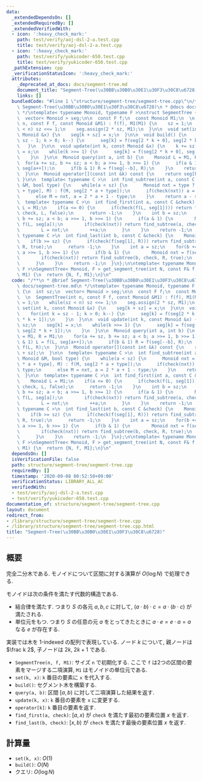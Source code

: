 ```yaml
---
data:
  _extendedDependsOn: []
  _extendedRequiredBy: []
  _extendedVerifiedWith:
  - icon: ':heavy_check_mark:'
    path: test/verify/aoj-dsl-2-a.test.cpp
    title: test/verify/aoj-dsl-2-a.test.cpp
  - icon: ':heavy_check_mark:'
    path: test/verify/yukicoder-650.test.cpp
    title: test/verify/yukicoder-650.test.cpp
  _pathExtension: cpp
  _verificationStatusIcon: ':heavy_check_mark:'
  attributes:
    _deprecated_at_docs: docs/segment-tree.md
    document_title: "Segment-Tree(\u30BB\u30B0\u30E1\u30F3\u30C8\u6728)"
    links: []
  bundledCode: "#line 1 \"structure/segment-tree/segment-tree.cpp\"\n/**\n * @brief\
    \ Segment-Tree(\u30BB\u30B0\u30E1\u30F3\u30C8\u6728)\n * @docs docs/segment-tree.md\n\
    \ */\ntemplate< typename Monoid, typename F >\nstruct SegmentTree {\n  int sz;\n\
    \  vector< Monoid > seg;\n\n  const F f;\n  const Monoid M1;\n  \n  SegmentTree(int\
    \ n, const F f, const Monoid &M1) : f(f), M1(M1) {\n    sz = 1;\n    while(sz\
    \ < n) sz <<= 1;\n    seg.assign(2 * sz, M1);\n  }\n\n  void set(int k, const\
    \ Monoid &x) {\n    seg[k + sz] = x;\n  }\n\n  void build() {\n    for(int k =\
    \ sz - 1; k > 0; k--) {\n      seg[k] = f(seg[2 * k + 0], seg[2 * k + 1]);\n \
    \   }\n  }\n\n  void update(int k, const Monoid &x) {\n    k += sz;\n    seg[k]\
    \ = x;\n    while(k >>= 1) {\n      seg[k] = f(seg[2 * k + 0], seg[2 * k + 1]);\n\
    \    }\n  }\n\n  Monoid query(int a, int b) {\n    Monoid L = M1, R = M1;\n  \
    \  for(a += sz, b += sz; a < b; a >>= 1, b >>= 1) {\n      if(a & 1) L = f(L,\
    \ seg[a++]);\n      if(b & 1) R = f(seg[--b], R);\n    }\n    return f(L, R);\n\
    \  }\n\n  Monoid operator[](const int &k) const {\n    return seg[k + sz];\n \
    \ }\n\n  template< typename C >\n  int find_subtree(int a, const C &check, Monoid\
    \ &M, bool type) {\n    while(a < sz) {\n      Monoid nxt = type ? f(seg[2 * a\
    \ + type], M) : f(M, seg[2 * a + type]);\n      if(check(nxt)) a = 2 * a + type;\n\
    \      else M = nxt, a = 2 * a + 1 - type;\n    }\n    return a - sz;\n  }\n\n\
    \  template< typename C >\n  int find_first(int a, const C &check) {\n    Monoid\
    \ L = M1;\n    if(a <= 0) {\n      if(check(f(L, seg[1]))) return find_subtree(1,\
    \ check, L, false);\n      return -1;\n    }\n    int b = sz;\n    for(a += sz,\
    \ b += sz; a < b; a >>= 1, b >>= 1) {\n      if(a & 1) {\n        Monoid nxt =\
    \ f(L, seg[a]);\n        if(check(nxt)) return find_subtree(a, check, L, false);\n\
    \        L = nxt;\n        ++a;\n      }\n    }\n    return -1;\n  }\n\n  template<\
    \ typename C >\n  int find_last(int b, const C &check) {\n    Monoid R = M1;\n\
    \    if(b >= sz) {\n      if(check(f(seg[1], R))) return find_subtree(1, check,\
    \ R, true);\n      return -1;\n    }\n    int a = sz;\n    for(b += sz; a < b;\
    \ a >>= 1, b >>= 1) {\n      if(b & 1) {\n        Monoid nxt = f(seg[--b], R);\n\
    \        if(check(nxt)) return find_subtree(b, check, R, true);\n        R = nxt;\n\
    \      }\n    }\n    return -1;\n  }\n};\n\ntemplate< typename Monoid, typename\
    \ F >\nSegmentTree< Monoid, F > get_segment_tree(int N, const F& f, const Monoid&\
    \ M1) {\n  return {N, f, M1};\n}\n"
  code: "/**\n * @brief Segment-Tree(\u30BB\u30B0\u30E1\u30F3\u30C8\u6728)\n * @docs\
    \ docs/segment-tree.md\n */\ntemplate< typename Monoid, typename F >\nstruct SegmentTree\
    \ {\n  int sz;\n  vector< Monoid > seg;\n\n  const F f;\n  const Monoid M1;\n\
    \  \n  SegmentTree(int n, const F f, const Monoid &M1) : f(f), M1(M1) {\n    sz\
    \ = 1;\n    while(sz < n) sz <<= 1;\n    seg.assign(2 * sz, M1);\n  }\n\n  void\
    \ set(int k, const Monoid &x) {\n    seg[k + sz] = x;\n  }\n\n  void build() {\n\
    \    for(int k = sz - 1; k > 0; k--) {\n      seg[k] = f(seg[2 * k + 0], seg[2\
    \ * k + 1]);\n    }\n  }\n\n  void update(int k, const Monoid &x) {\n    k +=\
    \ sz;\n    seg[k] = x;\n    while(k >>= 1) {\n      seg[k] = f(seg[2 * k + 0],\
    \ seg[2 * k + 1]);\n    }\n  }\n\n  Monoid query(int a, int b) {\n    Monoid L\
    \ = M1, R = M1;\n    for(a += sz, b += sz; a < b; a >>= 1, b >>= 1) {\n      if(a\
    \ & 1) L = f(L, seg[a++]);\n      if(b & 1) R = f(seg[--b], R);\n    }\n    return\
    \ f(L, R);\n  }\n\n  Monoid operator[](const int &k) const {\n    return seg[k\
    \ + sz];\n  }\n\n  template< typename C >\n  int find_subtree(int a, const C &check,\
    \ Monoid &M, bool type) {\n    while(a < sz) {\n      Monoid nxt = type ? f(seg[2\
    \ * a + type], M) : f(M, seg[2 * a + type]);\n      if(check(nxt)) a = 2 * a +\
    \ type;\n      else M = nxt, a = 2 * a + 1 - type;\n    }\n    return a - sz;\n\
    \  }\n\n  template< typename C >\n  int find_first(int a, const C &check) {\n\
    \    Monoid L = M1;\n    if(a <= 0) {\n      if(check(f(L, seg[1]))) return find_subtree(1,\
    \ check, L, false);\n      return -1;\n    }\n    int b = sz;\n    for(a += sz,\
    \ b += sz; a < b; a >>= 1, b >>= 1) {\n      if(a & 1) {\n        Monoid nxt =\
    \ f(L, seg[a]);\n        if(check(nxt)) return find_subtree(a, check, L, false);\n\
    \        L = nxt;\n        ++a;\n      }\n    }\n    return -1;\n  }\n\n  template<\
    \ typename C >\n  int find_last(int b, const C &check) {\n    Monoid R = M1;\n\
    \    if(b >= sz) {\n      if(check(f(seg[1], R))) return find_subtree(1, check,\
    \ R, true);\n      return -1;\n    }\n    int a = sz;\n    for(b += sz; a < b;\
    \ a >>= 1, b >>= 1) {\n      if(b & 1) {\n        Monoid nxt = f(seg[--b], R);\n\
    \        if(check(nxt)) return find_subtree(b, check, R, true);\n        R = nxt;\n\
    \      }\n    }\n    return -1;\n  }\n};\n\ntemplate< typename Monoid, typename\
    \ F >\nSegmentTree< Monoid, F > get_segment_tree(int N, const F& f, const Monoid&\
    \ M1) {\n  return {N, f, M1};\n}\n"
  dependsOn: []
  isVerificationFile: false
  path: structure/segment-tree/segment-tree.cpp
  requiredBy: []
  timestamp: '2020-09-08 00:52:50+09:00'
  verificationStatus: LIBRARY_ALL_AC
  verifiedWith:
  - test/verify/aoj-dsl-2-a.test.cpp
  - test/verify/yukicoder-650.test.cpp
documentation_of: structure/segment-tree/segment-tree.cpp
layout: document
redirect_from:
- /library/structure/segment-tree/segment-tree.cpp
- /library/structure/segment-tree/segment-tree.cpp.html
title: "Segment-Tree(\u30BB\u30B0\u30E1\u30F3\u30C8\u6728)"
---
```

## 概要

完全二分木である. モノイドについて区間に対する演算が $O(\log N)$ で処理できる.

モノイドは次の条件を満たす代数的構造である.

* 結合律を満たす. つまり $S$ の各元 $a, b, c$ に対して, $(a \cdot b) \cdot c = a \cdot (b \cdot c)$ が満たされる.
* 単位元をもつ. つまり $S$ の任意の元 $a$ をとってきたときに $a \cdot e = e \cdot a = a$ なる $e$ が存在する.

実装では木を 1-indexed の配列で表現している. ノード $k$ について, 親ノードは $\frac k 2$, 子ノードは $2k$, $2k+1$ である.

* `SegmentTree(n, f, M1)`: サイズ `n` で初期化する. ここで `f` は2つの区間の要素をマージする二項演算, `M1` はモノイドの単位元である.
* `set(k, x)`: `k` 番目の要素に `x` を代入する.
* `build()`: セグメント木を構築する.
* `query(a, b)`: 区間 $[a, b)$ に対して二項演算した結果を返す.
* `update(k, x)`: `k` 番目の要素を `x` に変更する.
* `operator[k]`: `k` 番目の要素を返す.
* `find_first(a, check)`: $[a, x)$ が `check` を満たす最初の要素位置 $x$ を返す.
* `find_last(b, check)`: $[x, b)$ が `check` を満たす最後の要素位置 $x$ を返す.

## 計算量

* `set(k, x)`: $O(1)$
* `build()`: $O(N)$
* クエリ: $O(\log N)$
